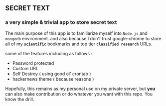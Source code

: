 ## SECRET TEXT
### a very simple & trivial app to store secret text

The main purpose of this app is to familiarize myself into `Node.js` and `mongodb` environment. and also because I don't trust google-chrome to store all of my __`scientific`__ bookmarks and top tier __`classified research`__ URLs. 


some of the features including as follows :
- Password protected
- Custom URL
- Self Destroy ( using good ol' crontab )
- hackernews theme ( because reasons )

Hopefully, this remains as my personal use on my private server, but __you__ can also make contribution or do whatever you want with this repo. You know the drill.


